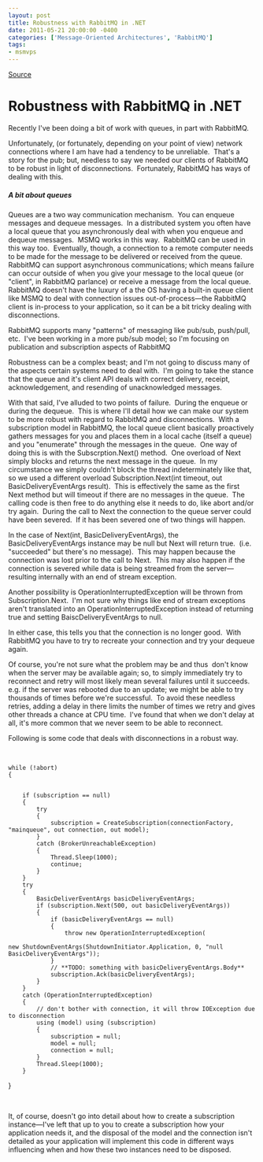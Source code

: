 ```yaml
---
layout: post
title: Robustness with RabbitMQ in .NET
date: 2011-05-21 20:00:00 -0400
categories: ['Message-Oriented Architectures', 'RabbitMQ']
tags:
- msmvps
---
```

[Source](http://blogs.msmvps.com/peterritchie/2011/05/22/robustness-with-rabbitmq-in-net/ "Permalink to Robustness with RabbitMQ in .NET")

# Robustness with RabbitMQ in .NET

Recently I've been doing a bit of work with queues, in part with RabbitMQ.

Unfortunately, (or fortunately, depending on your point of view) network connections where I am have had a tendency to be unreliable.  That's a story for the pub; but, needless to say we needed our clients of RabbitMQ to be robust in light of disconnections.  Fortunately, RabbitMQ has ways of dealing with this.

##### A bit about queues

Queues are a two way communication mechanism.  You can enqueue messages and dequeue messages.  In a distributed system you often have a local queue that you asynchronously deal with when you enqueue and dequeue messages.  MSMQ works in this way.  RabbitMQ can be used in this way too.  Eventually, though, a connection to a remote computer needs to be made for the message to be delivered or received from the queue.  RabbitMQ can support asynchronous communications; which means failure can occur outside of when you give your message to the local queue (or "client", in RabbitMQ parlance) or receive a message from the local queue.  RabbitMQ doesn't have the luxury of a the OS having a built-in queue client like MSMQ to deal with connection issues out-of-process—the RabbitMQ client is in-process to your application, so it can be a bit tricky dealing with disconnections.

RabbitMQ supports many "patterns" of messaging like pub/sub, push/pull, etc.  I've been working in a more pub/sub model; so I'm focusing on publication and subscription aspects of RabbitMQ

Robustness can be a complex beast; and I'm not going to discuss many of the aspects certain systems need to deal with.  I'm going to take the stance that the queue and it's client API deals with correct delivery, receipt, acknowledgement, and resending of unacknowledged messages.

With that said, I've alluded to two points of failure.  During the enqueue or during the dequeue.  This is where I'll detail how we can make our system to be more robust with regard to RabbitMQ and disconnections.  With a subscription model in RabbitMQ, the local queue client basically proactively gathers messages for you and places them in a local cache (itself a queue) and you "enumerate" through the messages in the queue.  One way of doing this is with the Subscrption.Next() method.  One overload of Next simply blocks and returns the next message in the queue.  In my circumstance we simply couldn't block the thread indeterminately like that, so we used a different overload Subscription.Next(int timeout, out BasicDeliveryEventArgs result).  This is effectively the same as the first Next method but will timeout if there are no messages in the queue.  The calling code is then free to do anything else it needs to do, like abort and/or try again.  During the call to Next the connection to the queue server could have been severed.  If it has been severed one of two things will happen.  

In the case of Next(int, BasicDeliveryEventArgs), the BasicDeliveryEventArgs instance may be null but Next will return true.  (i.e. "succeeded" but there's no message).  This may happen because the connection was lost prior to the call to Next.  This may also happen if the connection is severed while data is being streamed from the server—resulting internally with an end of stream exception.

Another possibility is OperationInterruptedException will be thrown from Subscription.Next.  I'm not sure why things like end of stream exceptions aren't translated into an OperationInterruptedException instead of returning true and setting BaiscDeliveryEventArgs to null.

In either case, this tells you that the connection is no longer good.  With RabbitMQ you have to try to recreate your connection and try your dequeue again.

Of course, you're not sure what the problem may be and thus  don't know when the server may be available again; so, to simply immediately try to reconnect and retry will most likely mean several failures until it succeeds.  e.g. if the server was rebooted due to an update; we might be able to try thousands of times before we're successful.  To avoid these needless retries, adding a delay in there limits the number of times we retry and gives other threads a chance at CPU time.  I've found that when we don't delay at all, it's more common that we never seem to be able to reconnect.

Following is some code that deals with disconnections in a robust way.

 
    
    
    while (!abort)
    {
    
    
    	if (subscription == null)
    	{
    		try
    		{
    			subscription = CreateSubscription(connectionFactory, "mainqueue", out connection, out model);
    		}
    		catch (BrokerUnreachableException)
    		{
    			Thread.Sleep(1000);
    			continue;
    		}
    	}
    	try
    	{
    		BasicDeliverEventArgs basicDeliveryEventArgs;
    		if (subscription.Next(500, out basicDeliveryEventArgs))
    		{
    			if (basicDeliveryEventArgs == null)
    			{
    				throw new OperationInterruptedException(
    					new ShutdownEventArgs(ShutdownInitiator.Application, 0, "null BasicDeliveryEventArgs"));
    			}
    			// **TODO: something with basicDeliveryEventArgs.Body**
    			subscription.Ack(basicDeliveryEventArgs);
    		}
    	}
    	catch (OperationInterruptedException)
    	{
    		// don't bother with connection, it will throw IOException due to disconnection
    		using (model) using (subscription)
    		{
    			subscription = null;
    			model = null;
    			connection = null;
    		}
    		Thread.Sleep(1000);
    	}
    

}

 

It, of course, doesn't go into detail about how to create a subscription instance—I've left that up to you to create a subscription how your application needs it, and the disposal of the model and the connection isn't detailed as your application will implement this code in different ways influencing when and how these two instances need to be disposed. 

